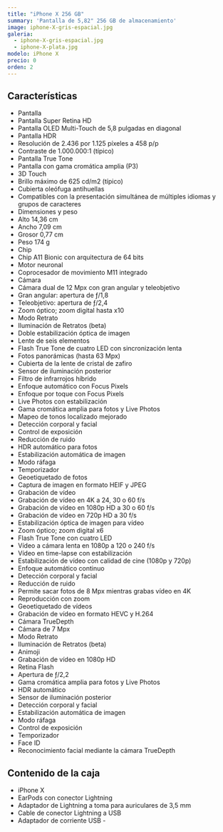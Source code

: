 ```yaml
---
title: "iPhone X 256 GB"
summary: 'Pantalla de 5,82" 256 GB de almacenamiento'
image: iphone-X-gris-espacial.jpg
galeria:
  - iphone-X-gris-espacial.jpg
  - iphone-X-plata.jpg
modelo: iPhone X
precio: 0
orden: 2
---
```


## Características

  - Pantalla
  - Pantalla Super Retina HD
  - Pantalla OLED Multi-Touch de 5,8 pulgadas en diagonal
  - Pantalla HDR
  - Resolución de 2.436 por 1.125 píxeles a 458 p/p
  - Contraste de 1.000.000:1 (típico)
  - Pantalla True Tone
  - Pantalla con gama cromática amplia (P3)
  - 3D Touch
  - Brillo máximo de 625 cd/m2 (típico)
  - Cubierta oleófuga antihuellas
  - Compatibles con la presentación simultánea de múltiples idiomas y grupos de caracteres
  - Dimensiones y peso
  - Alto 14,36 cm
  - Ancho 7,09 cm
  - Grosor 0,77 cm
  - Peso 174 g
  - Chip
  - Chip A11 Bionic con arquitectura de 64 bits
  - Motor neuronal
  - Coprocesador de movimiento M11 integrado
  - Cámara
  - Cámara dual de 12 Mpx con gran angular y teleobjetivo
  - Gran angular: apertura de ƒ/1,8
  - Teleobjetivo: apertura de ƒ/2,4
  - Zoom óptico; zoom digital hasta x10
  - Modo Retrato
  - Iluminación de Retratos (beta)
  - Doble estabilización óptica de imagen
  - Lente de seis elementos
  - Flash True Tone de cuatro LED con sincronización lenta
  - Fotos panorámicas (hasta 63 Mpx)
  - Cubierta de la lente de cristal de zafiro
  - Sensor de iluminación posterior
  - Filtro de infrarrojos híbrido
  - Enfoque automático con Focus Pixels
  - Enfoque por toque con Focus Pixels
  - Live Photos con estabilización
  - Gama cromática amplia para fotos y Live Photos
  - Mapeo de tonos localizado mejorado
  - Detección corporal y facial
  - Control de exposición
  - Reducción de ruido
  - HDR automático para fotos
  - Estabilización automática de imagen
  - Modo ráfaga
  - Temporizador
  - Geoetiquetado de fotos
  - Captura de imagen en formato HEIF y JPEG
  - Grabación de vídeo
  - Grabación de vídeo en 4K a 24, 30 o 60 f/s
  - Grabación de vídeo en 1080p HD a 30 o 60 f/s
  - Grabación de vídeo en 720p HD a 30 f/s
  - Estabilización óptica de imagen para vídeo
  - Zoom óptico; zoom digital x6
  - Flash True Tone con cuatro LED
  - Vídeo a cámara lenta en 1080p a 120 o 240 f/s
  - Vídeo en time-lapse con estabilización
  - Estabilización de vídeo con calidad de cine (1080p y 720p)
  - Enfoque automático continuo
  - Detección corporal y facial
  - Reducción de ruido
  - Permite sacar fotos de 8 Mpx mientras grabas vídeo en 4K
  - Reproducción con zoom
  - Geoetiquetado de vídeos
  - Grabación de vídeo en formato HEVC y H.264
  - Cámara TrueDepth
  - Cámara de 7 Mpx
  - Modo Retrato
  - Iluminación de Retratos (beta)
  - Animoji
  - Grabación de vídeo en 1080p HD
  - Retina Flash
  - Apertura de ƒ/2,2
  - Gama cromática amplia para fotos y Live Photos
  - HDR automático
  - Sensor de iluminación posterior
  - Detección corporal y facial
  - Estabilización automática de imagen
  - Modo ráfaga
  - Control de exposición
  - Temporizador
  - Face ID
  - Reconocimiento facial mediante la cámara TrueDepth

## Contenido de la caja

  - iPhone X
  - EarPods con conector Lightning
  - Adaptador de Lightning a toma para auriculares de 3,5 mm
  - Cable de conector Lightning a USB
  - Adaptador de corriente USB  -
